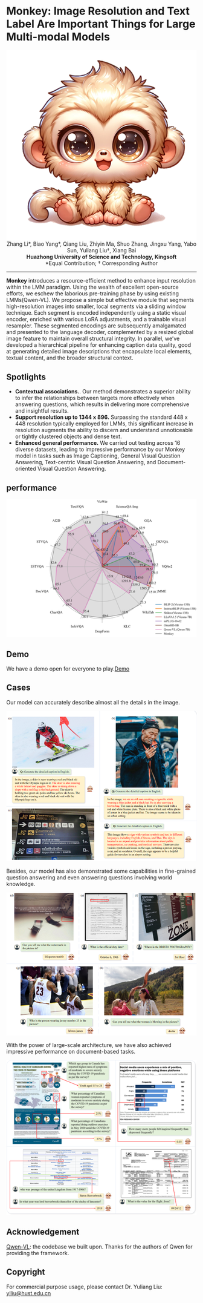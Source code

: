 # Monkey: Image Resolution and Text Label Are Important Things for Large Multi-modal Models


<div align=center><img src="images/logo_monkey.png"></div>

<div align="center">
Zhang Li*, Biao Yang*, Qiang Liu, Zhiyin Ma, Shuo Zhang, Jingxu Yang, Yabo Sun, Yuliang Liu†, Xiang Bai
</div>
<div align="center">
<strong>Huazhong University of Science and Technology, Kingsoft</strong>
</div>
<div align="center">
*Equal Contribution; † Corresponding Author
</div>

-----

**Monkey** introduces a resource-efficient method to enhance input resolution within the LMM paradigm. Using the wealth of excellent open-source efforts, we eschew the laborious pre-training phase by using existing LMMs(Qwen-VL). We propose a simple but effective module that segments high-resolution images into smaller, local segments via a sliding window technique. Each segment is encoded independently using a static visual encoder, enriched with various LoRA adjustments, and a trainable visual resampler. These segmented encodings are subsequently amalgamated and presented to the language decoder, complemented by a resized global image feature to maintain overall structural integrity. In parallel, we’ve developed a hierarchical pipeline for enhancing caption data quality, good at generating detailed image descriptions that encapsulate local elements, textual content, and the broader structural context.

## Spotlights

- **Contextual associations.**. Our method demonstrates a superior ability to infer the relationships between targets more effectively when answering questions, which results in delivering more comprehensive and insightful results.
- **Support resolution up to 1344 x 896.** Surpassing the standard 448 x 448 resolution typically employed for LMMs, this significant increase in resolution augments the ability to discern and understand unnoticeable or tightly clustered objects and dense text. 
- **Enhanced general performance.** We carried out testing across 16 diverse datasets, leading to impressive performance by our Monkey model in tasks such as Image Captioning, General Visual Question Answering, Text-centric Visual Question Answering, and Document-oriented Visual Question Answering.

## performance

![](images/performance.png)

## Demo

We have a demo open for everyone to play.[Demo](https://74a00f7621c2ecf691.gradio.live/ )

## Cases

Our model can accurately describe almost all the details in the image.

![](images/caption_1.png)

Besides, our model has also demonstrated some capabilities in fine-grained question answering and even answering questions involving world knowledge.

![](images/qa_1.png)

With the power of large-scale architecture, we have also achieved impressive performance on document-based tasks.

![](images/Doc_Chart.png)

## Acknowledgement

[Qwen-VL](https://github.com/QwenLM/Qwen-VL.git): the codebase we built upon. Thanks for the authors of Qwen for providing the framework.

## Copyright

For commercial purpose usage, please contact Dr. Yuliang Liu: ylliu@hust.edu.cn
